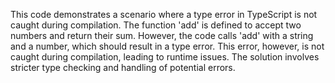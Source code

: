 This code demonstrates a scenario where a type error in TypeScript is not caught during compilation. The function 'add' is defined to accept two numbers and return their sum. However, the code calls 'add' with a string and a number, which should result in a type error.  This error, however, is not caught during compilation, leading to runtime issues.  The solution involves stricter type checking and handling of potential errors.